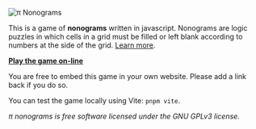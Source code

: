 ![π Nonograms](http://freenonograms.altervista.org/pinonograms.png)

This is a game of **nonograms** written in javascript.
Nonograms are logic puzzles in which cells in a grid must be filled or left blank according to numbers at the side of the grid. [Learn more](http://en.wikipedia.org/wiki/Nonogram).

**[Play the game on-line](https://domdefelice.net/pi-nonograms/)**

You are free to embed this game in your own website. Please add a link back if you do so.

You can test the game locally using Vite: `pnpm vite`.

_&pi; nonograms is free software licensed under the GNU GPLv3 license._
